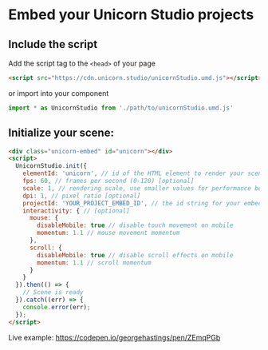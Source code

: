 # Embed your Unicorn Studio projects

## Include the script

Add the script tag to the `<head>` of your page
```html
<script src="https://cdn.unicorn.studio/unicornStudio.umd.js"></script>
```

or import into your component
```js
import * as UnicornStudio from './path/to/unicornStudio.umd.js'
```

## Initialize your scene:

```html
<div class="unicorn-embed" id="unicorn"></div>
<script>
  UnicornStudio.init({
    elementId: 'unicorn', // id of the HTML element to render your scene in (the scene will use its dimensions)
    fps: 60, // frames per second (0-120) [optional]
    scale: 1, // rendering scale, use smaller values for performance boost (0-1) [optional]
    dpi: 1, // pixel ratio [optional]
    projectId: 'YOUR_PROJECT_EMBED_ID', // the id string for your embed (get this from "embed" export)
    interactivity: { // [optional]
      mouse: {
        disableMobile: true // disable touch movement on mobile
        momentum: 1.1 // mouse movement momentum
      },
      scroll: {
        disableMobile: true // disable scroll effects on mobile
        momentum: 1.1 // scroll momentum
      }
    }
  }).then(() => {
    // Scene is ready
  }).catch((err) => {
    console.error(err);
  });
</script>
```

Live example: https://codepen.io/georgehastings/pen/ZEmqPGb
